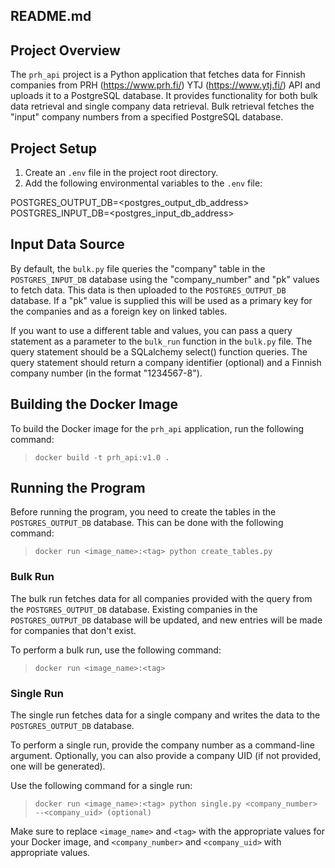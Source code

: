 ## README.md

## Project Overview

The `prh_api` project is a Python application that fetches data for Finnish companies from PRH (https://www.prh.fi/) YTJ (https://www.ytj.fi/) API and uploads it to a PostgreSQL database. It provides functionality for both bulk data retrieval and single company data retrieval.
Bulk retrieval fetches the "input" company numbers from a specified PostgreSQL database.

## Project Setup

1. Create an `.env` file in the project root directory.
2. Add the following environmental variables to the `.env` file:

POSTGRES_OUTPUT_DB=<postgres_output_db_address>
POSTGRES_INPUT_DB=<postgres_input_db_address>

## Input Data Source

By default, the `bulk.py` file queries the "company" table in the `POSTGRES_INPUT_DB` database using the "company_number" and "pk" values to fetch data. This data is then uploaded to the `POSTGRES_OUTPUT_DB` database. If a "pk" value is supplied this will be used as a primary key for the companies and as a foreign key on linked tables.

If you want to use a different table and values, you can pass a query statement as a parameter to the `bulk_run` function in the `bulk.py` file. The query statement should be a SQLalchemy select() function queries. The query statement should return a company identifier (optional) and a Finnish company number (in the format "1234567-8").

## Building the Docker Image

To build the Docker image for the `prh_api` application, run the following command:
>`docker build -t prh_api:v1.0 .`


## Running the Program

Before running the program, you need to create the tables in the `POSTGRES_OUTPUT_DB` database. This can be done with the following command:
>`docker run <image_name>:<tag> python create_tables.py`


### Bulk Run

The bulk run fetches data for all companies provided with the query from the `POSTGRES_OUTPUT_DB` database. Existing companies in the `POSTGRES_OUTPUT_DB` database will be updated, and new entries will be made for companies that don't exist.

To perform a bulk run, use the following command:
>`docker run <image_name>:<tag>`


### Single Run

The single run fetches data for a single company and writes the data to the `POSTGRES_OUTPUT_DB` database.

To perform a single run, provide the company number as a command-line argument. Optionally, you can also provide a company UID (if not provided, one will be generated).

Use the following command for a single run:
>`docker run <image_name>:<tag> python single.py <company_number> --<company_uid> (optional)`

Make sure to replace `<image_name>` and `<tag>` with the appropriate values for your Docker image, and `<company_number>` and `<company_uid>` with appropriate values.